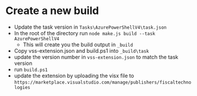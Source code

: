 # Create a new build

- Update the task version in `Tasks\AzurePowerShellV4\task.json`
- In the root of the directory run `node make.js build --task AzurePowerShellV4`
  - This will create you the build output in `_build`
- Copy vss-extension.json and build.ps1 into `_build\task`
- update the version number in `vss-extension.json` to match the task version
- run `build.ps1`
- update the extension by uploading the visx file to `https://marketplace.visualstudio.com/manage/publishers/fiscaltechnologies`

